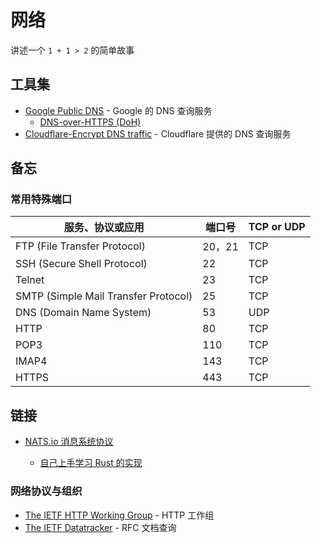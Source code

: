 # 网络

讲述一个 `1 + 1 > 2` 的简单故事

## 工具集

- [Google Public DNS](https://dns.google/) - Google 的 DNS 查询服务
  - [DNS-over-HTTPS (DoH)](https://developers.google.com/speed/public-dns/docs/doh)
- [Cloudflare-Encrypt DNS traffic](https://developers.cloudflare.com/1.1.1.1/encrypted-dns) - Cloudflare 提供的 DNS 查询服务
## 备忘

### 常用特殊端口

| 服务、协议或应用                     | 端口号 | TCP or UDP |
| ------------------------------------ | ------ | ---------- |
| FTP (File Transfer Protocol)         | 20，21 | TCP        |
| SSH (Secure Shell Protocol)          | 22     | TCP        |
| Telnet                               | 23     | TCP        |
| SMTP (Simple Mail Transfer Protocol) | 25     | TCP        |
| DNS (Domain Name System)             | 53     | UDP        |
| HTTP                                 | 80     | TCP        |
| POP3                                 | 110    | TCP        |
| IMAP4                                | 143    | TCP        |
| HTTPS                                | 443    | TCP        |

## 链接

- [NATS.io 消息系统协议](https://docs.nats.io/)

  - [自己上手学习 Rust 的实现](https://github.com/Binlogo/nats-rs)

### 网络协议与组织

- [The IETF HTTP Working Group](https://httpwg.org/) - HTTP 工作组
- [The IETF Datatracker](https://datatracker.ietf.org/) - RFC 文档查询
